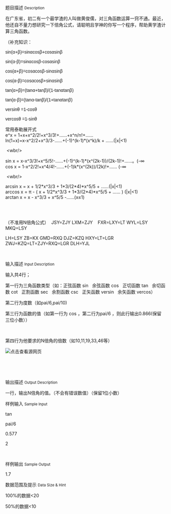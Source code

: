 <div class="panel panel-default">
<div class="area-title">
<span>
题目描述
<small>Description</small>
</span></div>
<div class="panel-body">

<p>在广东省，初二有一个最学渣的人叫做黄俊儒，对三角函数运算一窍不通。最近，他还自不量力想研究一下倍角公式，请聪明且学神的你写一个程序，帮助黄学渣计算三角函数。<br></p><p>（补充知识：</p><p style="font-family: arial, sans-serif;">sin(α+β)=sinαcosβ+cosαsinβ</p><p style="font-family: arial, sans-serif;">sin(α-β)=sinαcosβ-cosαsinβ</p><p style="font-family: arial, sans-serif;">cos(α+β)=cosαcosβ-sinαsinβ</p><p style="font-family: arial, sans-serif;">cos(α-β)=cosαcosβ+sinαsinβ</p><p style="font-family: arial, sans-serif;">tan(α+β)=(tanα+tanβ)/(1-tanαtanβ)</p><p style="font-family: arial, sans-serif;">tan(α-β)=(tanα-tanβ)/(1+tanαtanβ)</p><p style="font-family: arial, sans-serif;"><span style="">versinθ =1-cosθ</span><span style=""> </span></p><p style="font-family: arial, sans-serif;"><span style="">vercosθ =1-sinθ</span></p><p style="font-family: arial, sans-serif;"><span style=""></span></p><p>常用泰勒展开式<br>e^x =
1+x+x^2/2!+x^3/3!+……+x^n/n!+……<br>ln(1+x)=x-x^2/2+x^3/3-……+(-1)^(k-1)*(x^k)/k +
……(|x|&lt;1)</p><p> &lt;wbr/&gt;</p><p>sin x = x-x^3/3!+x^5/5!-……+(-1)^(k-1)*(x^(2k-1))/(2k-1)!+……。(-∞<br>cos x =
1-x^2/2!+x^4/4!-……+(-1)k*(x^(2k))/(2k)!+…… (-∞</p><p> &lt;wbr/&gt;</p><p>arcsin x = x + 1/2*x^3/3 + 1*3/(2*4)*x^5/5 + ……(|x|&lt;1)<br>arccos x = π - (
x + 1/2*x^3/3 + 1*3/(2*4)*x^5/5 + …… ) (|x|&lt;1)<br>arctan x = x - x^3/3 +
x^5/5 -……(x≤1)<br></p><p style="font-family: arial, sans-serif;"><span style=""><br></span><br></p><p>（不准用N倍角公式）  JSY=ZJY LXM=ZJY    FXR=LXY=LT WYL=LSY MKQ=LSY</p><p>LH=LSY ZB=KX GMD=RXQ DJZ=KZQ HXY=LT=LGR ZWJ=KZQ=LT=ZJY=RXQ=LGR DLH=YJL</p><p><br></p>

</div>
</div>

<div class="panel panel-default">
<div class="area-title">
<span>
输入描述
<small>Input Description</small>
</span></div>
<div class="panel-body">
<p>输入共4行；</p><p>第一行为三角函数类型（如：正弦函数 sin   余弦函数 cos   正切函数 tan   余切函数 cot   正割函数 sec   余割函数 csc   正<span style="font-family: arial;">矢函数</span> versin  <span style=""> 余<span style="font-family: arial;">矢函数</span></span> <span style="">vercos）</span></p><p><span style="">第二行为度数（如pai/6,pai/10)</span></p><p style="">第三行为函数的值（如第一行为 cos ，第二行为pai/6 ，则此行输出0.866(保留三位小数））</p><p style=""> </p><p style="">第四行为他要求的N倍角的倍数（如10,11,19,33,46等）</p><p style=""><img src="/source/codevs/codevs-4613/img/aHR0cDovL3AwLnNvLnFoaW1nLmNvbS90MDFhODQzOTdiODNjOWM2YjE1LnBuZw==.png" style="" title="点击查看源网页"><br></p><p><span style=""><br></span></p><p><br></p>

</div>
</div>
<div  class="panel panel-default">
<div class="area-title">
<span>
输出描述
<small>Output Description</small>
</span></div>
<div class="panel-body">

<p>一行，输出N倍角的值。（不会有错误数值）（保留1位小数）</p>

</div>
</div>


<div class="panel panel-default">
<div class="area-title">
<span>
样例输入
<small>Sample Input</small>
</span></div>
<div class="panel-body">
<p>tan<br></p><p>pai/6</p><p>0.577<br></p><p>2</p><p><br></p>

</div>
</div>

<div class="panel panel-default">
<div class="area-title">
<span>
样例输出
<small>Sample Output</small>
</span></div>
<div class="panel-body">
<p>1.7<br></p>

</div>
</div>

<div class="panel panel-default">
<div class="area-title">
<span>
数据范围及提示
<small>Data Size & Hint</small>
</span></div>
<div class="panel-body">
<p>100%的数据&lt;20</p><p>50%的数据&lt;10</p>
</div>
</div>